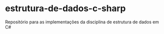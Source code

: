 # estrutura-de-dados-c-sharp
Repositório para as implementações da disciplina de estrutura de dados em C#
